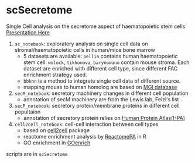 # scSecretome

Single Cell analysis on the secretome aspect of haematopoietic stem cells
[Presentation Here](https://drive.google.com/file/d/1WaI8buVv79Nqwmrgr63iH0zvlX6cMGJn/view?usp=sharing)

1. `sc_notebook`: exploratory analysis on single cell data on stromal/haematopoietic cells in human/mice bone marrow
    - 5 datasets are available: `pellin` contains human haematopoietic stem cell. `wolock`, `tikhonova`, `barynowano` contain mouse stroma. Each dataset are enriched with different cell type, since different FAC enrichment strategy used.
    - `bbknn` is a method to integrate single cell data of different source.
    - mapping mouse to human homolog are based on [MGI database](http://www.informatics.jax.org/homology.shtml)
2. `secM_notebook`: secretory machinery changes in different cell population
    - annotation of secM machinery are from the Lewis lab, Feizi's list
3. `secP_notebook`: secretory protein/membrane proteins in different cell popultaion
    - annotation of secretory protein relies on [Human Protein Atlas(HPA)](https://www.proteinatlas.org/)
4. `cell2cell_notebook`: cell-cell interaction between cell types
    - based on [cell2cell](https://github.com/earmingol/cell2cell) package
    - reactome enrichment analysis by [ReactomePA](https://bioconductor.org/packages/release/bioc/html/ReactomePA.html) in R
    - GO enrichment in [GOenrich](https://github.com/jdrudolph/goenrich)

scripts are in `scSecretome`
